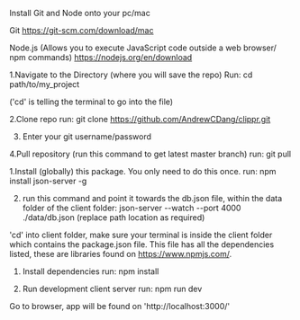 <!-- -------------- -->
<Required Installation>

Install Git and Node onto your pc/mac

Git
https://git-scm.com/download/mac

Node.js (Allows you to execute JavaScript code outside a web browser/ npm commands)
https://nodejs.org/en/download

<!-- ------------- -->
<Clone repository>

1.Navigate to the Directory (where you will save the repo)
Run: 
    cd path/to/my_project

('cd' is telling the terminal to go into the file)

2.Clone repo
run:
    git clone https://github.com/AndrewCDang/clippr.git

3. Enter your git username/password

4.Pull repository (run this command to get latest master branch)
run:
    git pull 

<!--  -->
<Run dummy database>

1.Install (globally) this package. You only need to do this once.
run:
    npm install json-server -g

2. run this command and point it towards the db.json file, within the data folder of the client folder:
    json-server --watch --port 4000 ./data/db.json
(replace path location as required)

<!-- --------- -->
<Running App>

'cd' into client folder, make sure your terminal is inside the client folder which contains the package.json file. This file has all the dependencies listed, these are libraries found on https://www.npmjs.com/.

1. Install dependencies
run:
    npm install

2. Run development client server
run:
    npm run dev

Go to browser, app will be found on 'http://localhost:3000/'

